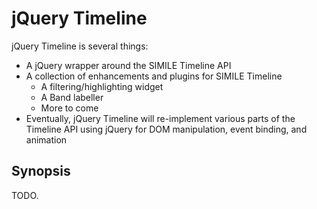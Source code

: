 # jQuery Timeline

jQuery Timeline is several things:

* A jQuery wrapper around the SIMILE Timeline API
* A collection of enhancements and plugins for SIMILE Timeline
  * A filtering/highlighting widget
  * A Band labeller
  * More to come
* Eventually, jQuery Timeline will re-implement various parts of the Timeline API using jQuery for DOM manipulation, event binding, and animation

## Synopsis

TODO.
